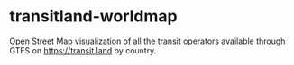 # transitland-worldmap
Open Street Map visualization of all the transit operators available through GTFS on https://transit.land by country.
